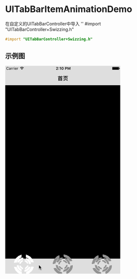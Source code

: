 # UITabBarItemAnimationDemo
在自定义的UITabBarController中导入
''
#import "UITabBarController+Swizzing.h"

```objective-c
#import "UITabBarController+Swizzing.h"
```
## 示例图
![living](demo.gif)

